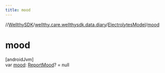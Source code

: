 ```yaml
---
title: mood
---
```

//[WellthySDK](../../../index.html)/[wellthy.care.wellthysdk.data.diary](../index.html)/[ElectrolytesModel](index.html)/[mood](mood.html)



# mood



[androidJvm]\
var [mood](mood.html): [ReportMood](../-report-mood/index.html)? = null




